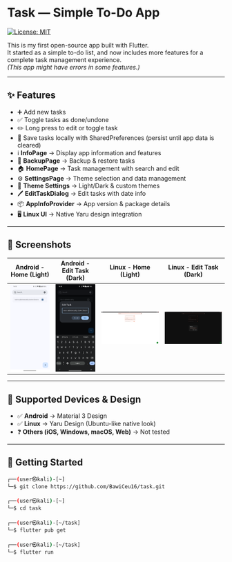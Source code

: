 # Task — Simple To-Do App

[![License: MIT](https://img.shields.io/badge/License-MIT-yellow.svg)](LICENSE)

This is my first open-source app built with Flutter.  
It started as a simple to-do list, and now includes more features for a complete task management experience.  
*(This app might have errors in some features.)*

---

## ✨ Features
- ➕ Add new tasks  
- ✅ Toggle tasks as done/undone  
- ✏️ Long press to edit or toggle task  
- 💾 Save tasks locally with SharedPreferences (persist until app data is cleared)  
- ℹ️ **InfoPage** → Display app information and features  
- 📂 **BackupPage** → Backup & restore tasks  
- 🏠 **HomePage** → Task management with search and edit  
- ⚙️ **SettingsPage** → Theme selection and data management  
- 🎨 **Theme Settings** → Light/Dark & custom themes  
- 🖊️ **EditTaskDialog** → Edit tasks with date info  
- 📦 **AppInfoProvider** → App version & package details  
- 🖥️ **Linux UI** → Native Yaru design integration  

---

## 📸 Screenshots

| Android - Home (Light) | Android - Edit Task (Dark) | Linux - Home (Light) | Linux - Edit Task (Dark) |
|------------------------|----------------------------|-----------------------|---------------------------|
| ![Android - Home(Light)](https://github.com/BawiCeu16/task/blob/main/assets/screenshorts/android/homepage_light.png?raw=true) | ![Android - Edit Task(Dark)](https://github.com/BawiCeu16/task/blob/main/assets/screenshorts/android/edit_dark.png?raw=true) | ![Linux - Home(Light)](https://github.com/BawiCeu16/task/blob/main/assets/screenshorts/linux/homepage_light%20.png?raw=true) | ![Linux - Edit Task(Dark)](https://github.com/BawiCeu16/task/blob/main/assets/screenshorts/linux/edit_dark.png?raw=true) |

---

## 📱 Supported Devices & Design

- ✅ **Android** → Material 3 Design  
- ✅ **Linux** → Yaru Design (Ubuntu-like native look)  
- ❓ **Others (iOS, Windows, macOS, Web)** → Not tested  

---

## 🚀 Getting Started

```bash
┌──(user㉿kali)-[~]
└─$ git clone https://github.com/BawiCeu16/task.git

┌──(user㉿kali)-[~]
└─$ cd task

┌──(user㉿kali)-[~/task]
└─$ flutter pub get

┌──(user㉿kali)-[~/task]
└─$ flutter run
